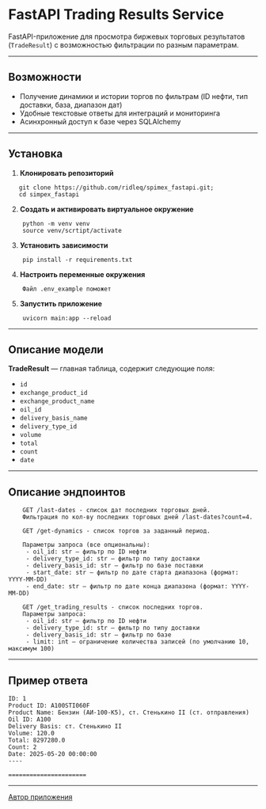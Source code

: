 # FastAPI Trading Results Service

FastAPI-приложение для просмотра биржевых торговых результатов (`TradeResult`) с возможностью фильтрации по разным параметрам.

---

## Возможности

- Получение динамики и истории торгов по фильтрам (ID нефти, тип доставки, база, диапазон дат)
- Удобные текстовые ответы для интеграций и мониторинга
- Асинхронный доступ к базе через SQLAlchemy

---

## Установка

1. **Клонировать репозиторий**  
```
   git clone https://github.com/ridleq/spimex_fastapi.git;
   cd simpex_fastapi
```
2. **Создать и активировать виртуальное окружение**
```
    python -m venv venv
    source venv/scrtipt/activate
```
3. **Установить зависимости**
```
    pip install -r requirements.txt
```
4. **Настроить переменные окружения**
```
    Файл .env_example поможет
```
5. **Запустить приложение**
```
    uvicorn main:app --reload
```
---

## Описание модели
**TradeResult** — главная таблица, содержит следующие поля:

- `id`
- `exchange_product_id`
- `exchange_product_name`
- `oil_id`
- `delivery_basis_name`
- `delivery_type_id`
- `volume`
- `total`
- `count`
- `date`

---
## Описание эндпоинтов

```
    GET /last-dates - список дат последних торговых дней.
    Фильтрация по кол-ву последних торговых дней /last-dates?count=4.
```
```
    GET /get-dynamics - список торгов за заданный период.

    Параметры запроса (все опциональны):
     - oil_id: str — фильтр по ID нефти
     - delivery_type_id: str — фильтр по типу доставки
     - delivery_basis_id: str — фильтр по базе поставки
     - start_date: str — фильтр по дате старта диапазона (формат: YYYY-MM-DD)
     - end_date: str — фильтр по дате конца диапазона (формат: YYYY-MM-DD)
```
```
    GET /get_trading_results - список последних торгов.
    Параметры запроса:
     - oil_id: str — фильтр по ID нефти
     - delivery_type_id: str — фильтр по типу доставки
     - delivery_basis_id: str — фильтр по базе
     - limit: int — ограничение количества записей (по умолчанию 10, максимум 100)
```
---
## Пример ответа
```
ID: 1
Product ID: A100STI060F
Product Name: Бензин (АИ-100-К5), ст. Стенькино II (ст. отправления)
Oil ID: A100
Delivery Basis: ст. Стенькино II
Volume: 120.0
Total: 8297280.0
Count: 2
Date: 2025-05-20 00:00:00
----

======================
```
---

[Автор приложения](https://github.com/ridleq)

